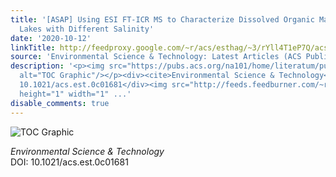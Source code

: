 ```yaml
---
title: '[ASAP] Using ESI FT-ICR MS to Characterize Dissolved Organic Matter in Salt
  Lakes with Different Salinity'
date: '2020-10-12'
linkTitle: http://feedproxy.google.com/~r/acs/esthag/~3/rYll4T1eP7Q/acs.est.0c01681
source: 'Environmental Science & Technology: Latest Articles (ACS Publications)'
description: '<p><img src="https://pubs.acs.org/na101/home/literatum/publisher/achs/journals/content/esthag/0/esthag.ahead-of-print/acs.est.0c01681/20201012/images/medium/es0c01681_0007.gif"
  alt="TOC Graphic"/></p><div><cite>Environmental Science & Technology</cite></div><div>DOI:
  10.1021/acs.est.0c01681</div><img src="http://feeds.feedburner.com/~r/acs/esthag/~4/rYll4T1eP7Q"
  height="1" width="1" ...'
disable_comments: true
---
```

<p><img src="https://pubs.acs.org/na101/home/literatum/publisher/achs/journals/content/esthag/0/esthag.ahead-of-print/acs.est.0c01681/20201012/images/medium/es0c01681_0007.gif" alt="TOC Graphic"/></p><div><cite>Environmental Science & Technology</cite></div><div>DOI: 10.1021/acs.est.0c01681</div><img src="http://feeds.feedburner.com/~r/acs/esthag/~4/rYll4T1eP7Q" height="1" width="1" ...
